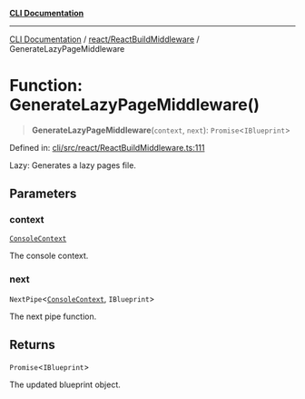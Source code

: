 [**CLI Documentation**](../../../README.md)

***

[CLI Documentation](../../../README.md) / [react/ReactBuildMiddleware](../README.md) / GenerateLazyPageMiddleware

# Function: GenerateLazyPageMiddleware()

> **GenerateLazyPageMiddleware**(`context`, `next`): `Promise`\<`IBlueprint`\>

Defined in: [cli/src/react/ReactBuildMiddleware.ts:111](https://github.com/stonemjs/cli/blob/ae332002b2560de84ae3a35accc1d91282bd1543/src/react/ReactBuildMiddleware.ts#L111)

Lazy: Generates a lazy pages file.

## Parameters

### context

[`ConsoleContext`](../../../declarations/interfaces/ConsoleContext.md)

The console context.

### next

`NextPipe`\<[`ConsoleContext`](../../../declarations/interfaces/ConsoleContext.md), `IBlueprint`\>

The next pipe function.

## Returns

`Promise`\<`IBlueprint`\>

The updated blueprint object.
